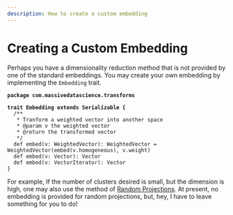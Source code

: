 ```yaml
---
description: How to create a custom embedding
---
```


# Creating a Custom Embedding

Perhaps you have a dimensionality reduction method that is not provided by one of the standard embeddings. You may create your own embedding by implementing the `Embedding` trait.

<pre class="language-scala"><code class="lang-scala"><strong>package com.massivedatascience.transforms
</strong><strong>
</strong><strong>trait Embedding extends Serializable {
</strong>  /**
   * Tranform a weighted vector into another space
   * @param v the weighted vector
   * @return the transformed vector
   */
  def embed(v: WeightedVector): WeightedVector = WeightedVector(embed(v.homogeneous), v.weight)
  def embed(v: Vector): Vector
  def embed(v: VectorIterator): Vector
}
</code></pre>

For example, If the number of clusters desired is small, but the dimension is high, one may also use the method of [Random Projections](http://www.cs.toronto.edu/\~zouzias/downloads/papers/NIPS2010\_kmeans.pdf). At present, no embedding is provided for random projections, but, hey, I have to leave something for you to do!&#x20;
